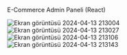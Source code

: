 E-Commerce Admin Paneli (React)

![Ekran görüntüsü 2024-04-13 213004](https://github.com/bahattinercan/e-commerce-admin/assets/92323340/2d71d864-0c7c-4c3c-92f8-97aeb7e08148)
![Ekran görüntüsü 2024-04-13 213027](https://github.com/bahattinercan/e-commerce-admin/assets/92323340/966ac9ff-6dec-4a99-8fe7-7f2fcf86088b)
![Ekran görüntüsü 2024-04-13 213106](https://github.com/bahattinercan/e-commerce-admin/assets/92323340/cf083c25-762f-4a1f-b8e2-6cb6ca4187ad)
![Ekran görüntüsü 2024-04-13 213143](https://github.com/bahattinercan/e-commerce-admin/assets/92323340/065aa7c5-0631-44dc-be29-3e2daf5434a1)
